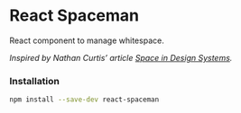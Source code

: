 # React Spaceman

React component to manage whitespace.

*Inspired by Nathan Curtis’ article [Space in Design Systems](https://medium.com/eightshapes-llc/space-in-design-systems-188bcbae0d62).*

### Installation

```bash
npm install --save-dev react-spaceman
```
